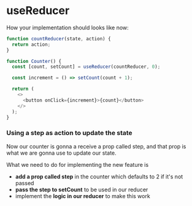 # useReducer

How your implementation should looks like now:

```javascript
function countReducer(state, action) {
  return action;
}

function Counter() {
  const [count, setCount] = useReducer(countReducer, 0);

  const increment = () => setCount(count + 1);

  return (
    <>
      <button onClick={increment}>{count}</button>
    </>
  );
}
```

### Using a step as action to update the state

Now our counter is gonna a receive a prop called step, and that prop is what we are gonna use to update our state.

What we need to do for implementing the new feature is

- **add a prop called step** in the counter which defaults to 2 if it's not passed
- **pass the step to setCount** to be used in our reducer
- implement the **logic in our reducer** to make this work

&nbsp;
